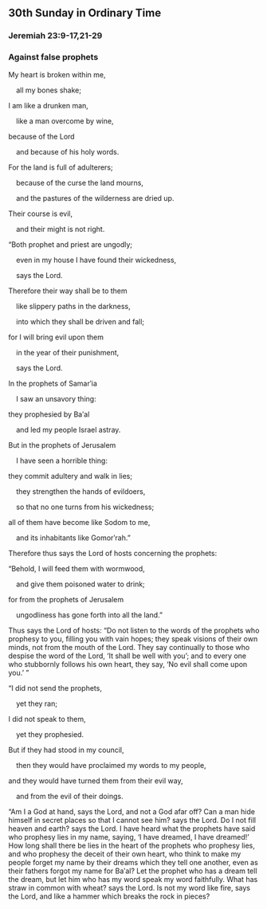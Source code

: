 ## 30th Sunday in Ordinary Time

### Jeremiah 23:9-17,21-29

### Against false prophets

My heart is broken within me,

    all my bones shake;

I am like a drunken man,

    like a man overcome by wine,

because of the Lord

    and because of his holy words.

For the land is full of adulterers;

    because of the curse the land mourns,

    and the pastures of the wilderness are dried up.

Their course is evil,

    and their might is not right.

“Both prophet and priest are ungodly;

    even in my house I have found their wickedness,

    says the Lord.

Therefore their way shall be to them

    like slippery paths in the darkness,

    into which they shall be driven and fall;

for I will bring evil upon them

    in the year of their punishment,

    says the Lord.

In the prophets of Samarʹia

    I saw an unsavory thing:

they prophesied by Baʹal

    and led my people Israel astray.

But in the prophets of Jerusalem

    I have seen a horrible thing:

they commit adultery and walk in lies;

    they strengthen the hands of evildoers,

    so that no one turns from his wickedness;

all of them have become like Sodom to me,

    and its inhabitants like Gomorʹrah.”

Therefore thus says the Lord of hosts concerning the prophets:

“Behold, I will feed them with wormwood,

    and give them poisoned water to drink;

for from the prophets of Jerusalem

    ungodliness has gone forth into all the land.”

Thus says the Lord of hosts: “Do not listen to the words of the prophets who prophesy to you, filling you with vain hopes; they speak visions of their own minds, not from the mouth of the Lord. They say continually to those who despise the word of the Lord, ‘It shall be well with you’; and to every one who stubbornly follows his own heart, they say, ‘No evil shall come upon you.’ ”

“I did not send the prophets,

    yet they ran;

I did not speak to them,

    yet they prophesied.

But if they had stood in my council,

    then they would have proclaimed my words to my people,

and they would have turned them from their evil way,

    and from the evil of their doings.

“Am I a God at hand, says the Lord, and not a God afar off? Can a man hide himself in secret places so that I cannot see him? says the Lord. Do I not fill heaven and earth? says the Lord. I have heard what the prophets have said who prophesy lies in my name, saying, ‘I have dreamed, I have dreamed!’ How long shall there be lies in the heart of the prophets who prophesy lies, and who prophesy the deceit of their own heart, who think to make my people forget my name by their dreams which they tell one another, even as their fathers forgot my name for Baʹal? Let the prophet who has a dream tell the dream, but let him who has my word speak my word faithfully. What has straw in common with wheat? says the Lord. Is not my word like fire, says the Lord, and like a hammer which breaks the rock in pieces? 